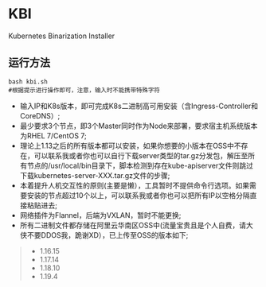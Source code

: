# KBI
Kubernetes Binarization Installer 
## 运行方法
```shell
bash kbi.sh
#根据提示进行操作即可，注意，输入时不能携带特殊字符
```
- 输入IP和K8s版本，即可完成K8s二进制高可用安装（含Ingress-Controller和CoreDNS）;
- 最少要求3个节点，即3个Master同时作为Node来部署，要求宿主机系统版本为RHEL 7/CentOS 7;
- 理论上1.13之后的所有版本都可以安装，如果你想要的小版本在OSS中不存在，可以联系我或者你也可以自行下载server类型的tar.gz分发包，解压至所有节点的/usr/local/bin目录下，脚本检测到存在kube-apiserver文件则跳过下载kubernetes-server-XXX.tar.gz文件的步骤;
- 本着提升人机交互性的原则(主要是懒），工具暂时不提供命令行选项。如果需要安装的节点超过10个以上，可以联系我或者你也可以把所有IP以空格分隔直接粘贴进去;
- 网络插件为Flannel，后端为VXLAN，暂时不能更换;
- 所有二进制文件都存储在阿里云华南区OSS中(流量宝贵且是个人自费，请大侠不要DDOS我，跪谢XD），已上传至OSS的版本如下;
> - 1.16.15
> - 1.17.14
> - 1.18.10
> - 1.19.4


